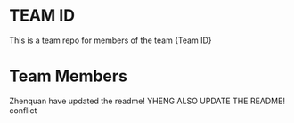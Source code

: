 # TEAM ID
This is a team repo for members of the team {Team ID}

# Team Members
Zhenquan have updated the readme!
YHENG ALSO UPDATE THE README!
conflict
